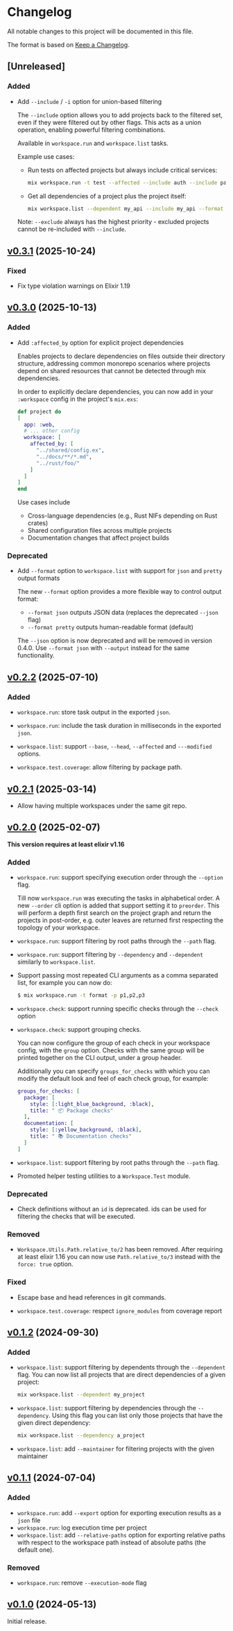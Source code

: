 # Changelog

All notable changes to this project will be documented in this file.

The format is based on [Keep a Changelog](https://keepachangelog.com/en/1.0.0/).

## [Unreleased]

### Added

* Add `--include` / `-i` option for union-based filtering

  The `--include` option allows you to add projects back to the filtered set,
  even if they were filtered out by other flags. This acts as a union operation,
  enabling powerful filtering combinations.

  Available in `workspace.run` and `workspace.list` tasks.

  Example use cases:

  - Run tests on affected projects but always include critical services:
    ```bash
    mix workspace.run -t test --affected --include auth --include payment
    ```

  - Get all dependencies of a project plus the project itself:
    ```bash
    mix workspace.list --dependent my_api --include my_api --format json
    ```

  Note: `--exclude` always has the highest priority - excluded projects cannot
  be re-included with `--include`.

## [v0.3.1](https://github.com/sportradar/elixir-workspace/tree/workspace/v0.3.1) (2025-10-24)

### Fixed

* Fix type violation warnings on Elixir 1.19

## [v0.3.0](https://github.com/sportradar/elixir-workspace/tree/workspace/v0.3.0) (2025-10-13)

### Added

* Add `:affected_by` option for explicit project dependencies

  Enables projects to declare dependencies on files outside their directory
  structure, addressing common monorepo scenarios where projects depend
  on shared resources that cannot be detected through mix dependencies.

  In order to explicitly declare dependencies, you can now add in your
  `:workspace` config in the project's `mix.exs`:

  ```elixir
  def project do
  [
    app: :web,
    # ... other config
    workspace: [
      affected_by: [
        "../shared/config.ex",
        "../docs/**/*.md",
        "../rust/foo/"
      ]
    ]
  ]
  end
  ```

  Use cases include

  - Cross-language dependencies (e.g., Rust NIFs depending on Rust crates)
  - Shared configuration files across multiple projects
  - Documentation changes that affect project builds

### Deprecated

* Add `--format` option to `workspace.list` with support for `json` and `pretty` output formats

  The new `--format` option provides a more flexible way to control output format:
  - `--format json` outputs JSON data (replaces the deprecated `--json` flag)
  - `--format pretty` outputs human-readable format (default)
  
  The `--json` option is now deprecated and will be removed in version 0.4.0.
  Use `--format json` with `--output` instead for the same functionality.

## [v0.2.2](https://github.com/sportradar/elixir-workspace/tree/workspace/v0.2.2) (2025-07-10)

### Added

* `workspace.run`: store task output in the exported `json`.

* `workspace.run`: include the task duration in milliseconds in the exported `json`.

* `workspace.list`: support `--base`, `--head`, `--affected` and `---modified` options.

* `workspace.test.coverage`: allow filtering by package path.

## [v0.2.1](https://github.com/sportradar/elixir-workspace/tree/workspace/v0.2.1) (2025-03-14)

* Allow having multiple workspaces under the same git repo.

## [v0.2.0](https://github.com/sportradar/elixir-workspace/tree/workspace/v0.2.0) (2025-02-07)

**This version requires at least elixir v1.16**

### Added

* `workspace.run`: support specifying execution order through the `--option` flag.

  Till now `workspace.run` was executing the tasks in alphabetical order. A new `--order`
  cli option is added that support setting it to `preorder`. This will perform a
  depth first search on the project graph and return the projects in post-order, e.g.
  outer leaves are returned first respecting the topology of your workspace.

* `workspace.run`: support filtering by root paths through the `--path` flag.

* `workspace.run`: support filtering by `--dependency` and `--dependent` similarly
to `workspace.list`.

* Support passing most repeated CLI arguments as a comma separated list, for
  example you can now do:

  ```bash
  $ mix workspace.run -t format -p p1,p2,p3
  ```

* `workspace.check`: support running specific checks through the `--check` option
* `workspace.check`: support grouping checks.

  You can now configure the group of each check in your workspace config, with the
  `group` option. Checks with the same group will be printed together on the CLI output,
  under a group header.

  Additionally you can specify `groups_for_checks` with which you can modify the default
  look and feel of each check group, for example:

  ```elixir
  groups_for_checks: [
    package: [
      style: [:light_blue_background, :black],
      title: " 📦 Package checks"
    ],
    documentation: [
      style: [:yellow_background, :black],
      title: " 📚 Documentation checks"
    ]
  ]
  ```

* `workspace.list`: support filtering by root paths through the `--path` flag.

* Promoted helper testing utilities to a `Workspace.Test` module.

### Deprecated

* Check definitions without an `id` is deprecated. ids can be used for filtering
  the checks that will be executed.

### Removed

* `Workspace.Utils.Path.relative_to/2` has been removed. After requiring at least
elixir 1.16 you can now use `Path.relative_to/3` instead with the `force: true`
option.

### Fixed

* Escape base and head references in git commands.

* `workspace.test.coverage`: respect `ignore_modules` from coverage report

## [v0.1.2](https://github.com/sportradar/elixir-workspace/tree/workspace/v0.1.2) (2024-09-30)

### Added

* `workspace.list`: support filtering by dependents through the `--dependent` flag. You
can now list all projects that are direct dependencies of a given project:

  ```bash
  mix workspace.list --dependent my_project
  ```

* `workspace.list`: support filtering by dependencies through the `--dependency`. Using this
flag you can list only those projects that have the given direct dependency:

  ```bash
  mix workspace.list --dependency a_project
  ```

* `workspace.list`: add `--maintainer` for filtering projects with the given maintainer

## [v0.1.1](https://github.com/sportradar/elixir-workspace/tree/workspace/v0.1.1) (2024-07-04)

### Added

* `workspace.run`: add `--export` option for exporting execution results as a `json`
file
* `workspace.run`: log execution time per project
* `workspace.list`: add `--relative-paths` option for exporting relative paths with
respect to the workspace path instead of absolute paths (the default one).

### Removed

* `workspace.run`: remove `--execution-mode` flag

## [v0.1.0](https://github.com/sportradar/elixir-workspace/tree/workspace/v0.1.0) (2024-05-13)

Initial release.
